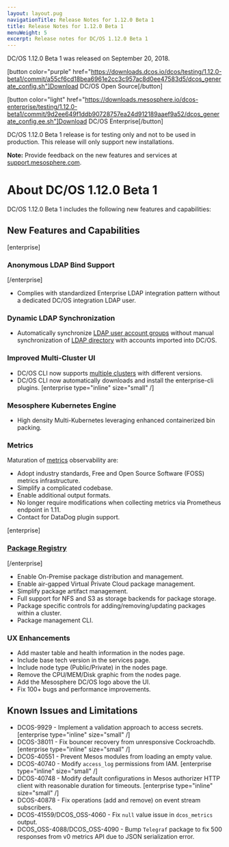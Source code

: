```yaml
---
layout: layout.pug
navigationTitle: Release Notes for 1.12.0 Beta 1
title: Release Notes for 1.12.0 Beta 1
menuWeight: 5
excerpt: Release notes for DC/OS 1.12.0 Beta 1
---
```


DC/OS 1.12.0 Beta 1 was released on September 20, 2018.

[button color="purple" href="https://downloads.dcos.io/dcos/testing/1.12.0-beta1/commit/a55cf6cd18bea6961e2cc3c957ac8d0ee47583d5/dcos_generate_config.sh"]Download DC/OS Open Source[/button]

[button color="light" href="https://downloads.mesosphere.io/dcos-enterprise/testing/1.12.0-beta1/commit/9d2ee649f1ddb90728757ea24d912189aaef9a52/dcos_generate_config.ee.sh"]Download DC/OS Enterprise[/button]

DC/OS 1.12.0 Beta 1 release is for testing only and not to be used in production. This release will only support new installations.

**Note:** Provide feedback on the new features and services at [support.mesosphere.com](https://support.mesosphere.com).


# About DC/OS 1.12.0 Beta 1

DC/OS 1.12.0 Beta 1 includes the following new features and capabilities:

## New Features and Capabilities

[enterprise]
### Anonymous LDAP Bind Support
[/enterprise]
- Complies with standardized Enterprise LDAP integration pattern without a dedicated DC/OS integration LDAP user.

### Dynamic LDAP Synchronization
- Automatically synchronize [LDAP user account groups](https://docs.mesosphere.com/1.12/security/ent/users-groups/) without manual synchronization of [LDAP directory](https://docs.mesosphere.com/1.12/security/ent/ldap/) with accounts imported into DC/OS.

### Improved Multi-Cluster UI
- DC/OS CLI now supports [multiple clusters](https://docs.mesosphere.com/1.12/administering-clusters/multiple-clusters/) with different versions.
- DC/OS CLI now automatically downloads and install the enterprise-cli plugins. [enterprise type="inline" size="small" /]

### Mesosphere Kubernetes Engine
- High density Multi-Kubernetes leveraging enhanced containerized bin packing. 

### Metrics
Maturation of [metrics](https://docs.mesosphere.com/1.12/metrics/) observability are:
- Adopt industry standards, Free and Open Source Software (FOSS) metrics infrastructure.
- Simplify a complicated codebase.
- Enable additional output formats.
- No longer require modifications when collecting metrics via Prometheus endpoint in 1.11.
- Contact for DataDog plugin support.

[enterprise]
### [Package Registry](https://docs.mesosphere.com/1.12/administering-clusters/package-registry/)
[/enterprise]
- Enable On-Premise package distribution and management.
- Enable air-gapped Virtual Private Cloud package management.
- Simplify package artifact management.
- Full support for NFS and S3 as storage backends for package storage.
- Package specific controls for adding/removing/updating packages within a cluster.
- Package management CLI.


### UX Enhancements
- Add master table and health information in the nodes page.
- Include base tech version in the services page.
- Include node type (Public/Private) in the nodes page.
- Remove the CPU/MEM/Disk graphic from the nodes page.
- Add the Mesosphere DC/OS logo above the UI.
- Fix 100+ bugs and performance improvements.


## Known Issues and Limitations
- DCOS-9929 - Implement a validation approach to access secrets. [enterprise type="inline" size="small" /]
- DCOS-38011 - Fix bouncer recovery from unresponsive Cockroachdb. [enterprise type="inline" size="small" /]
- DCOS-40551 - Prevent Mesos modules from loading an empty value.
- DCOS-40740 - Modify `access_log` permissions from IAM. [enterprise type="inline" size="small" /]
- DCOS-40748 - Modify default configurations in Mesos authorizer HTTP client with reasonable duration for timeouts. [enterprise type="inline" size="small" /]
- DCOS-40878 - Fix operations (add and remove) on event stream subscribers.
- DCOS-41559/DCOS_OSS-4060 - Fix `null` value issue in `dcos_metrics` output.
- DCOS_OSS-4088/DCOS_OSS-4090 - Bump `Telegraf` package to fix 500 responses from v0 metrics API due to JSON serialization error.




